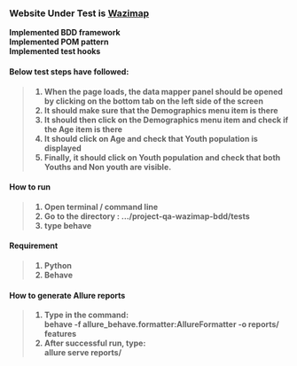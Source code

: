 ### Website Under Test is [Wazimap](https://wazimap-ng.africa/) <b>
Implemented BDD framework<br>
Implemented POM pattern<br>
Implemented test hooks<br>

#### Below test steps have followed:

>1. When the page loads, the data mapper panel should be opened by clicking on the bottom tab 
on the left side of the screen
>2. It should make sure that the Demographics menu item is there
>3. It should then click on the Demographics menu item and check if the Age item is there
>4. It should click on Age and check that Youth population is displayed
>5. Finally, it should click on Youth population and check that both Youths and Non youth are visible.

#### How to run
>1. Open terminal / command line
>2. Go to the directory : .../project-qa-wazimap-bdd/tests
>3. type behave

#### Requirement
>1. Python
>2. Behave

#### How to generate Allure reports
> 1. Type in the command: <br>
> behave -f allure_behave.formatter:AllureFormatter -o reports/ features <br>
> 2. After successful run, type: <br>
> allure serve reports/
